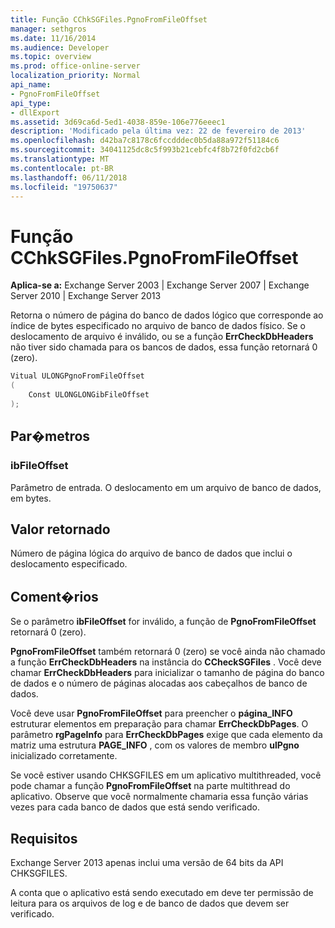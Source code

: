 ```yaml
---
title: Função CChkSGFiles.PgnoFromFileOffset
manager: sethgros
ms.date: 11/16/2014
ms.audience: Developer
ms.topic: overview
ms.prod: office-online-server
localization_priority: Normal
api_name:
- PgnoFromFileOffset
api_type:
- dllExport
ms.assetid: 3d69ca6d-5ed1-4038-859e-106e776eeec1
description: 'Modificado pela última vez: 22 de fevereiro de 2013'
ms.openlocfilehash: d42ba7c8178c6fccdddec0b5da88a972f51184c6
ms.sourcegitcommit: 34041125dc8c5f993b21cebfc4f8b72f0fd2cb6f
ms.translationtype: MT
ms.contentlocale: pt-BR
ms.lasthandoff: 06/11/2018
ms.locfileid: "19750637"
---
```

# <a name="cchksgfilespgnofromfileoffset-function"></a>Função CChkSGFiles.PgnoFromFileOffset

**Aplica-se a:** Exchange Server 2003 | Exchange Server 2007 | Exchange Server 2010 | Exchange Server 2013
  
Retorna o número de página do banco de dados lógico que corresponde ao índice de bytes especificado no arquivo de banco de dados físico. Se o deslocamento de arquivo é inválido, ou se a função **ErrCheckDbHeaders** não tiver sido chamada para os bancos de dados, essa função retornará 0 (zero). 
  
```cs
Vitual ULONGPgnoFromFileOffset  
(
    Const ULONGLONGibFileOffset
);

```

## <a name="parameters"></a>Par�metros

### <a name="ibfileoffset"></a>ibFileOffset
  
Parâmetro de entrada. O deslocamento em um arquivo de banco de dados, em bytes.
    
## <a name="return-value"></a>Valor retornado

Número de página lógica do arquivo de banco de dados que inclui o deslocamento especificado.
  
## <a name="remarks"></a>Coment�rios

Se o parâmetro **ibFileOffset** for inválido, a função de **PgnoFromFileOffset** retornará 0 (zero). 
  
**PgnoFromFileOffset** também retornará 0 (zero) se você ainda não chamado a função **ErrCheckDbHeaders** na instância do **CCheckSGFiles** . Você deve chamar **ErrCheckDbHeaders** para inicializar o tamanho de página do banco de dados e o número de páginas alocadas aos cabeçalhos de banco de dados. 
  
Você deve usar **PgnoFromFileOffset** para preencher o **página\_INFO** estruturar elementos em preparação para chamar **ErrCheckDbPages**. O parâmetro **rgPageInfo** para **ErrCheckDbPages** exige que cada elemento da matriz uma estrutura **PAGE_INFO** , com os valores de membro **ulPgno** inicializado corretamente. 
  
Se você estiver usando CHKSGFILES em um aplicativo multithreaded, você pode chamar a função **PgnoFromFileOffset** na parte multithread do aplicativo. Observe que você normalmente chamaria essa função várias vezes para cada banco de dados que está sendo verificado. 
  
## <a name="requirements"></a>Requisitos

Exchange Server 2013 apenas inclui uma versão de 64 bits da API CHKSGFILES.
  
A conta que o aplicativo está sendo executado em deve ter permissão de leitura para os arquivos de log e de banco de dados que devem ser verificado.
  

